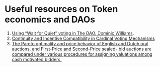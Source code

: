 # Useful resources on Token economics and DAOs
1. [Using “Wait for Quiet” voting in The DAO, Dominic Williams](https://dominic-w.medium.com/using-wait-for-quiet-voting-in-the-dao-12ecd9d9ccc3).
2. [Continuity and Incentive Compatibility
in Cardinal Voting Mechanisms](https://papyrus.bib.umontreal.ca/xmlui/bitstream/handle/1866/13352/Cahier_2016_04.pdf?sequence=1)
3. [The Pareto optimality and price behavior of English and Dutch oral auctions, and First-Price and Second-Price sealed- bid auctions are compared under various procedures for assigning valuations among cash motivated bidders. ](https://www.researchgate.net/publication/5210235_Incentives_and_Behavior_in_English_Dutch_and_Sealed-Bid_Auctions?enrichId=rgreq-f25b2a60b0f1cb16deacb34320f78ad5-XXX&enrichSource=Y292ZXJQYWdlOzUyMTAyMzU7QVM6MzI2ODk3NDYxNDE1OTM4QDE0NTQ5NDk4MzY4Mzg%3D&el=1_x_3&_esc=publicationCoverPdf)
